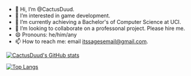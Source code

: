 - 👋 Hi, I’m @CactusDuud.
- 👀 I’m interested in game development.
- 🌱 I’m currently achieving a Bachelor's of Computer Science at UCI.
- 💞️ I’m looking to collaborate on a professonal project. Please hire me.
- 😄 Pronouns: he/him/any
- 📫 How to reach me: email itssagesemail@gmail.com.

[![CactusDuud's GitHub stats](https://github-readme-stats.vercel.app/api?username=CactusDuud&theme=chartreuse-dark)](https://github.com/anuraghazra/github-readme-stats)

[![Top Langs](https://github-readme-stats.vercel.app/api/top-langs/?username=CactusDuud&theme=chartreuse-dark)](https://github.com/anuraghazra/github-readme-stats)
